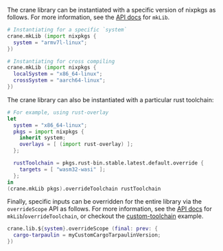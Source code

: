 The crane library can be instantiated with a specific version of nixpkgs as
follows. For more information, see the [API docs] for `mkLib`.

```nix
# Instantiating for a specific `system`
crane.mkLib (import nixpkgs {
  system = "armv7l-linux";
})
```

```nix
# Instantiating for cross compiling
crane.mkLib (import nixpkgs {
  localSystem = "x86_64-linux";
  crossSystem = "aarch64-linux";
})
```

The crane library can also be instantiated with a particular rust toolchain:

```nix
# For example, using rust-overlay
let
  system = "x86_64-linux";
  pkgs = import nixpkgs {
    inherit system;
    overlays = [ (import rust-overlay) ];
  };

  rustToolchain = pkgs.rust-bin.stable.latest.default.override {
    targets = [ "wasm32-wasi" ];
  };
in
(crane.mkLib pkgs).overrideToolchain rustToolchain
```

Finally, specific inputs can be overridden for the entire library via the
`overrideScope` API as follows. For more information, see the [API
docs](../API.md) for `mkLib`/`overrideToolchain`, or checkout the
[custom-toolchain](../../examples/custom-toolchain) example.

```nix
crane.lib.${system}.overrideScope (final: prev: {
  cargo-tarpaulin = myCustomCargoTarpaulinVersion;
})
```

[API docs]: ../API.md
